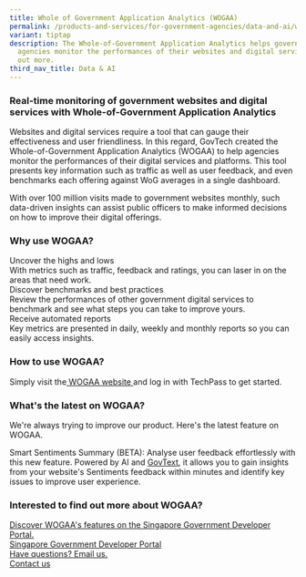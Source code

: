```yaml
---
title: Whole of Government Application Analytics (WOGAA)
permalink: /products-and-services/for-government-agencies/data-and-ai/wogaa/
variant: tiptap
description: The Whole-of-Government Application Analytics helps government
  agencies monitor the performances of their websites and digital services. Find
  out more.
third_nav_title: Data & AI
---
```

<h3>Real-time monitoring of government websites and digital services with Whole-of-Government Application Analytics</h3>
<p>Websites and digital services require a tool that can gauge their effectiveness
and user friendliness. In this regard, GovTech created the Whole-of-Government
Application Analytics (WOGAA) to help agencies monitor the performances
of their digital services and platforms. This tool presents key information
such as traffic as well as user feedback, and even benchmarks each offering
against WoG averages in a single dashboard.&nbsp;</p>
<p>With over 100 million visits made to government websites monthly, such
data-driven insights can assist public officers to make informed decisions
on how to improve their digital offerings.</p>
<h3>Why use WOGAA?</h3>
<div class="isomer-card-grid">
<div class="isomer-card">
<div class="isomer-card-body">
<div class="isomer-card-title">Uncover the highs and lows</div>
<div class="isomer-card-description">With metrics such as traffic, feedback and ratings, you can laser in on
the areas that need work.</div>
</div>
</div>
<div class="isomer-card">
<div class="isomer-card-body">
<div class="isomer-card-title">Discover benchmarks and best practices</div>
<div class="isomer-card-description">Review the performances of other government digital services to benchmark
and see what steps you can take to improve yours.</div>
</div>
</div>
<div class="isomer-card">
<div class="isomer-card-body">
<div class="isomer-card-title">Receive automated reports</div>
<div class="isomer-card-description">Key metrics are presented in daily, weekly and monthly reports so you
can easily access insights.</div>
</div>
</div>
</div>
<h3>How to use WOGAA?</h3>
<p>Simply visit the<a href="https://wogaa.sg/home/index.html#/" rel="noopener noreferrer nofollow" target="_blank"> <u>WOGAA website</u></a><u> </u>and
log in with TechPass to get started.</p>
<h3>What's the latest on WOGAA?</h3>
<p>We're always trying to improve our product. Here's the latest feature
on WOGAA.</p>
<p>Smart Sentiments Summary (BETA): Analyse user feedback effortlessly with
this new feature. Powered by AI and <a href="http://tech.gov.sg/products-and-services/govtext" rel="noopener noreferrer nofollow" target="_blank"><u>GovText</u></a>,
it allows you to gain insights from your website's Sentiments feedback
within minutes and identify key issues to improve user experience.</p>
<h3>Interested to find out more about WOGAA?</h3>
<p></p>
<div class="isomer-card-grid"><a rel="noopener noreferrer nofollow" href="https://www.developer.tech.gov.sg/products/categories/analytics/wogaa/overview.html" class="isomer-card"><div class="isomer-card-body"><div class="isomer-card-title">Discover WOGAA's features on the Singapore Government Developer Portal.</div><div class="isomer-card-link">Singapore Government Developer Portal</div></div></a>
<a rel="noopener noreferrer nofollow" href="mailto:info@tech.gov.sg" class="isomer-card">
<div class="isomer-card-body">
<div class="isomer-card-title">Have questions? Email us.</div>
<div class="isomer-card-link">Contact us</div>
</div>
</a>
</div>
<p></p>
